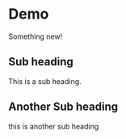 # Demo

Something new!

## Sub heading

This is a sub heading.

## Another Sub heading

this is another sub heading